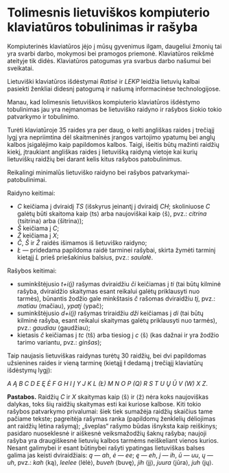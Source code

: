 
# Tolimesnis lietuviškos kompiuterio klaviatūros tobulinimas ir rašyba

Kompiuterinės klaviatūros įėjo į mūsų gyvenimus ilgam, daugeliui žmonių tai yra svarbi darbo, mokymosi bei pramogos priemonė. Klaviatūros reikšmė ateityje tik didės. Klaviatūros patogumas yra svarbus darbo našumui bei sveikatai.

Lietuviški klaviatūros išdėstymai _Ratisė_ ir _LEKP_ leidžia lietuvių kalbai pasiekti ženkliai didesnį patogumą ir našumą informacinėse technologijose.

Manau, kad lolimesnis lietuviškos kompiuterio klaviatūros išdėstymo tobulinimas jau yra neįmanomas be lietuviško raidyno ir rašybos šiokio tokio patvarkymo ir tobulinimo.

Turėti klaviatūroje 35 raides yra per daug, o kelti angliškas raides į trečiąjį lygį yra nepriimtina dėl skaitmeninės įrangos vartojimo ypatumų bei anglų kalbos įsigalėjimo kaip papildomos kalbos. Taigi, išeitis būtų mažinti raidžių kiekį, įtraukiant angliškas raides į lietuvišką raidyną vietoje kai kurių lietuviškų raidžių bei darant kelis kitus rašybos patobulinimus.

Reikalingi minimalūs lietuviško raidyno bei rašybos patvarkymai-patobulinimai.

Raidyno keitimai:

- _C_ keičiama į dviraidį _TS_ (išskyrus įeinantį į dviraidį _CH_; skoliniuose _C_ galėtų būti skaitoma kaip ⟨ts⟩ arba naujoviškai kaip ⟨š⟩, pvz.: _citrina_ ⟨tsitrina⟩ arba ⟨šitrina⟩);
- _Š_ keičiama į _C_;
- _Ž_ keičiama į _X_;
- _Č_, _Š_ ir _Ž_ raidės išimamos iš lietuviško raidyno;
- _Ł_ — pridedama papildoma raidė tarminei rašybai, skirta žymėti tarminį kietąjį _L_ prieš priešakinius balsius, pvz.: _saulałė_.

Rašybos keitimai:

- suminkštėjusio _t+i(j)_ rašymas dviraidžiu _či_ keičiamas į _ti_ (tai būtų kilminė rašyba, dviraidžio skaitymas esant reikalui galėtų priklausyti nuo tarmės), būnantis žodžio gale minkštasis _č_ rašomas dviraidžiu _tj_, pvz.: _matiau_ ⟨mačiau⟩, _ypatj_ ⟨ypač⟩;
- suminkštėjusio _d+i(j)_ rašymas triraidžiu _dži_ keičiamas į _di_ (tai būtų kilminė rašyba, esant reikalui skaitymas galėtų priklausyti nuo tarmės), pvz.: _gaudiau_ ⟨gaudžiau⟩;
- kietasis _č_ keičiamas į _tc_ ⟨tš⟩ arba tiesiog į _c_ ⟨š⟩ (kas dažnai ir yra žodžio tarimo variantu, pvz.: _ginšas_);

Taip naujasis lietuviškas raidynas turėtų 30 raidžių, bei dvi papildomas užsienines raides ir vieną tarminę (kietąjį ł dedamą į trečiąjį klaviatūrų išdėstymų lygį):

_A Ą B C D E Ę Ė F G H I Į Y J K L (Ł) M N O P (Q) R S T U Ų Ū V (W) X Z_.

__Pastabos.__ Raidžių _C_ ir _X_ skaitymas kaip ⟨š⟩ ir ⟨ž⟩ nėra koks naujoviškas dalykas, toks šių raidžių skaitymas esti kai kuriose kalbose. Kiti tokio rašybos patvarkymo privalumai: šiek tiek sumažėja raidžių skaičius tame pačiame tekste; pagreitėja rašymas ranka (papildomų ženklelių dėliojimas ant raidžių lėtina rašymą); „šveplas“ rašymo būdas išnyksta kaip reiškinys; pasidaro nuoseklesnė ir aiškesnė veiksmažodžių šaknų rašyba; naujoji rašyba yra draugiškesnė lietuvių kalbos tarmėms neiškeliant vienos kurios. Nesant galimybei ir esant būtinybei rašyti ypatingas lietuviškas balses galima jas keisti dviraidžiais: _ą_ — _ah_, _ė_ — _ee_; _ę_ — _eh_, _į_ — _ih_, _ū_ — _uu_, _ų_ — _uh_, pvz.: _kah_ ⟨ką⟩, _leelee_ ⟨lėlė⟩, _buveh_ ⟨buvę⟩, _jih_ ⟨jį⟩, _juura_ ⟨jūra⟩, _juh_ ⟨jų⟩.

